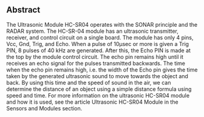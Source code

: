 ## Abstract
The Ultrasonic Module HC-SR04 operates with the SONAR principle and the RADAR system.
The HC-SR-04 module has an ultrasonic transmitter, receiver, and control circuit on a single board.
The module has only 4 pins, Vcc, Gnd, Trig, and Echo.
When a pulse of 10µsec or more is given a Trig PIN, 8 pulses of 40 kHz are generated. After this, the Echo PIN is made at the top by the module control circuit.
The echo pin remains high until it receives an echo signal for the pulses transmitted backwards.
The time when the echo pin remains high, i.e. the width of the Echo pin gives the time taken by the generated ultrasonic sound to move towards the object and back.
By using this time and the speed of sound in the air, we can determine the distance of an object using a simple distance formula using speed and time.
For more information on the ultrasonic HC-SR04 module and how it is used, see the article Ultrasonic HC-SR04 Module in the Sensors and Modules section.
